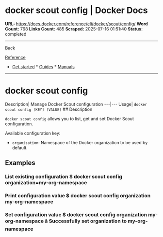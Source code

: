 # docker scout config | Docker Docs

**URL:** https://docs.docker.com/reference/cli/docker/scout/config/
**Word Count:** 768
**Links Count:** 485
**Scraped:** 2025-07-16 01:51:40
**Status:** completed

---

Back

[Reference](https://docs.docker.com/reference/)

  * [Get started](https://docs.docker.com/get-started/)   * [Guides](https://docs.docker.com/guides/)   * [Manuals](https://docs.docker.com/manuals/)

* * *

# docker scout config

Description| Manage Docker Scout configuration   ---|---   Usage| `docker scout config [KEY] [VALUE]`      ## Description

`docker scout config` allows you to list, get and set Docker Scout configuration.

Available configuration key:

  * `organization`: Namespace of the Docker organization to be used by default.

## Examples

### List existing configuration               $ docker scout config     organization=my-org-namespace     

### Print configuration value               $ docker scout config organization     my-org-namespace     

### Set configuration value               $ docker scout config organization my-org-namespace         â Successfully set organization to my-org-namespace